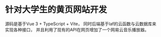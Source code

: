 # 针对大学生的黄页网站开发
源码是基于Vue 3 + TypeScript + Vite，
同时后端基于laf的云函数与云数据库来实现各种接口，
并且利用了现有的API在网页增加了一个网易云音乐播放器。

